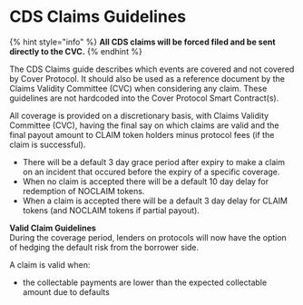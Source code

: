 # CDS Claims Guidelines

{% hint style="info" %}
**All CDS claims will be forced filed and be sent directly to the CVC.**
{% endhint %}

The CDS Claims guide describes which events are covered and not covered by Cover Protocol. It should also be used as a reference document by the Claims Validity Committee \(CVC\) when considering any claim. These guidelines are not hardcoded into the Cover Protocol Smart Contract\(s\).  
  
All coverage is provided on a discretionary basis, with Claims Validity Committee \(CVC\), having the final say on which claims are valid and the final payout amount to CLAIM token holders minus protocol fees \(if the claim is successful\).

* There will be a default 3 day grace period after expiry to make a claim on an incident that occured before the expiry of a specific coverage. 
* When no claim is accepted there will be a default 10 day delay for redemption of NOCLAIM tokens. 
* When a claim is accepted there will be a default 3 day delay for CLAIM tokens \(and NOCLAIM tokens if partial payout\).

**Valid Claim Guidelines**   
During the coverage period, lenders on protocols will now have the option of hedging the default risk from the borrower side.  
  
A claim is valid when:

* the collectable payments are lower than the expected collectable amount due to defaults

